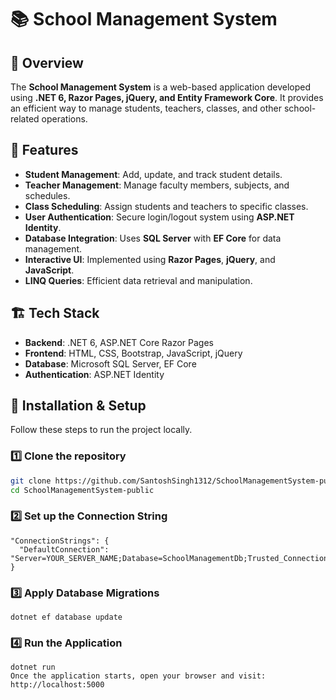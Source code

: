 # 📚 School Management System

## 🏫 Overview
The **School Management System** is a web-based application developed using **.NET 6, Razor Pages, jQuery, and Entity Framework Core**. It provides an efficient way to manage students, teachers, classes, and other school-related operations.

## 🚀 Features
- **Student Management**: Add, update, and track student details.
- **Teacher Management**: Manage faculty members, subjects, and schedules.
- **Class Scheduling**: Assign students and teachers to specific classes.
- **User Authentication**: Secure login/logout system using **ASP.NET Identity**.
- **Database Integration**: Uses **SQL Server** with **EF Core** for data management.
- **Interactive UI**: Implemented using **Razor Pages**, **jQuery**, and **JavaScript**.
- **LINQ Queries**: Efficient data retrieval and manipulation.

## 🏗️ Tech Stack
- **Backend**: .NET 6, ASP.NET Core Razor Pages
- **Frontend**: HTML, CSS, Bootstrap, JavaScript, jQuery
- **Database**: Microsoft SQL Server, EF Core
- **Authentication**: ASP.NET Identity

## 🔧 Installation & Setup
Follow these steps to run the project locally.

### **1️⃣ Clone the repository**  
   ```sh
   git clone https://github.com/SantoshSingh1312/SchoolManagementSystem-public.git
   cd SchoolManagementSystem-public
   ```

### **2️⃣ Set up the Connection String**
    "ConnectionStrings": {
      "DefaultConnection": "Server=YOUR_SERVER_NAME;Database=SchoolManagementDb;Trusted_Connection=True;MultipleActiveResultSets=true"
    }

### 3️⃣ Apply Database Migrations
    dotnet ef database update
### 4️⃣ Run the Application
    dotnet run
    Once the application starts, open your browser and visit:
    http://localhost:5000

